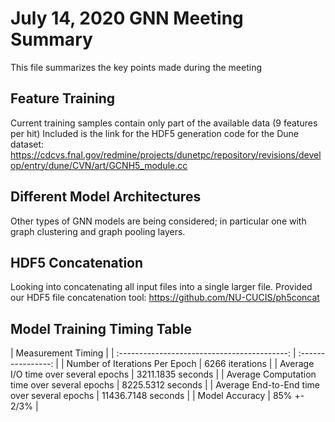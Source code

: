 # July 14, 2020 GNN Meeting Summary
This file summarizes the key points made during the meeting

## Feature Training 
Current training samples contain only part of the available data (9 features per hit) Included is the link for the HDF5 generation code for the Dune dataset: https://cdcvs.fnal.gov/redmine/projects/dunetpc/repository/revisions/develop/entry/dune/CVN/art/GCNH5_module.cc


## Different Model Architectures 
Other types of GNN models are being considered; in particular one with graph clustering and graph pooling layers. 

## HDF5 Concatenation
Looking into concatenating all input files into a single larger file. Provided our HDF5 file concatenation tool: https://github.com/NU-CUCIS/ph5concat

## Model Training Timing Table 
|                  Measurement                         Timing       |
| :------------------------------------------: | :----------------: |
| Number of Iterations Per Epoch               | 6266 iterations    |
| Average I/O time over several epochs         | 3211.1835 seconds  |
| Average Computation time over several epochs | 8225.5312 seconds  |
| Average End-to-End time over several epochs  | 11436.7148 seconds |
| Model Accuracy                               | 85% +- 2/3%        |

